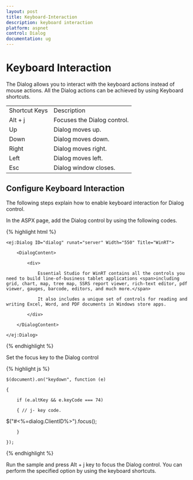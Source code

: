```yaml
---
layout: post
title: Keyboard-Interaction
description: keyboard interaction
platform: aspnet
control: Dialog
documentation: ug
---
```


# Keyboard Interaction

The Dialog allows you to interact with the keyboard actions instead of mouse actions. All the Dialog actions can be achieved by using Keyboard shortcuts.


<table>
<tr>
<td>
Shortcut Keys</td><td>
Description</td></tr>
<tr>
<td>
Alt + j	</td><td>
Focuses the Dialog control.</td></tr>
<tr>
<td>
Up</td><td>
Dialog moves up.</td></tr>
<tr>
<td>
Down</td><td>
Dialog moves down.</td></tr>
<tr>
<td>
Right</td><td>
Dialog moves right.</td></tr>
<tr>
<td>
Left</td><td>
Dialog moves left.</td></tr>
<tr>
<td>
Esc</td><td>
Dialog window closes.</td></tr>
</table>

## Configure Keyboard Interaction

The following steps explain how to enable keyboard interaction for Dialog control.

In the ASPX page, add the Dialog control by using the following codes.

{% highlight html %}





    <ej:Dialog ID="dialog" runat="server" Width="550" Title="WinRT">

        <DialogContent>

            <div>

                Essential Studio for WinRT contains all the controls you need to build line-of-business tablet applications <span>including grid, chart, map, tree map, SSRS report viewer, rich-text editor, pdf viewer, gauges, barcode, editors, and much more.</span>

                It also includes a unique set of controls for reading and writing Excel, Word, and PDF documents in Windows store apps.

            </div>

        </DialogContent>

    </ej:Dialog>





{% endhighlight %}

Set the focus key to the Dialog control

{% highlight js %}



    $(document).on("keydown", function (e)

    {

        if (e.altKey && e.keyCode === 74)

        { // j- key code.

$("#<%=dialog.ClientID%>").focus();

        }

    });





{% endhighlight %}

Run the sample and press Alt + j key to focus the Dialog control. You can perform the specified option by using the keyboard shortcuts.

